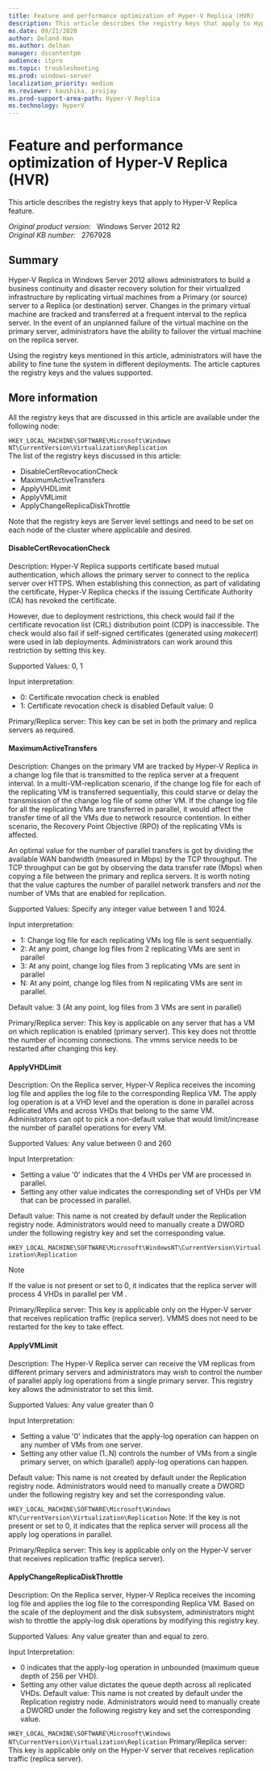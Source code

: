 ```yaml
---
title: Feature and performance optimization of Hyper-V Replica (HVR)
description: This article describes the registry keys that apply to Hyper-V Replica feature
ms.date: 09/21/2020
author: Deland-Han
ms.author: delhan 
manager: dscontentpm
audience: itpro
ms.topic: troubleshooting
ms.prod: windows-server
localization_priority: medium
ms.reviewer: kaushika, prvijay
ms.prod-support-area-path: Hyper-V Replica
ms.technology: HyperV
---
```

# Feature and performance optimization of Hyper-V Replica (HVR)

This article describes the registry keys that apply to Hyper-V Replica feature.

_Original product version:_ &nbsp; Windows Server 2012 R2  
_Original KB number:_ &nbsp; 2767928

## Summary

Hyper-V Replica in Windows Server 2012 allows administrators to build a business continuity and disaster recovery solution for their virtualized infrastructure by replicating virtual machines from a Primary (or source) server to a Replica  (or destination) server. Changes in the primary virtual machine are tracked and transferred at a frequent interval to the replica server. In the event of an unplanned failure of the virtual machine on the primary server, administrators have the ability to failover the virtual machine on the replica server.

Using the registry keys mentioned in this article, administrators will have the ability to fine tune the system in different deployments. The article captures the registry keys and the values supported.

## More information

All the registry keys that are discussed in this article are available under the following node:

`HKEY_LOCAL_MACHINE\SOFTWARE\Microsoft\Windows NT\CurrentVersion\Virtualization\Replication`  
The list of the registry keys discussed in this article:


- DisableCertRevocationCheck
- MaximumActiveTransfers
- ApplyVHDLimit
- ApplyVMLimit
- ApplyChangeReplicaDiskThrottle  

Note that the registry keys are Server level settings and need to be set on each node of the cluster where applicable and desired.

#### DisableCertRevocationCheck

Description: Hyper-V Replica supports certificate based mutual authentication, which allows the primary server to connect to the replica server over HTTPS. When establishing this connection, as part of validating the certificate, Hyper-V Replica checks if the issuing Certificate Authority (CA) has revoked the certificate.

However, due to deployment restrictions, this check would fail if the certificate revocation list (CRL) distribution point (CDP) is inaccessible. The check would also fail if self-signed certificates (generated using *makecert*) were used in lab deployments. Administrators can work around this restriction by setting this key.

Supported Values: 0, 1

Input interpretation: 
- 0: Certificate revocation check is enabled
- 1: Certificate revocation check is disabled
 Default value: 0

Primary/Replica server:  This key can be set in both the primary and replica servers as required.

#### MaximumActiveTransfers

Description: Changes on the primary VM are tracked by Hyper-V Replica in a change log file that is transmitted to the replica server at a frequent interval. In a multi-VM-replication scenario, if the change log file for each of the replicating VM is transferred sequentially, this could starve or delay the transmission of the change log file of some other VM. If the change log file for all the replicating VMs are transferred in parallel, it would affect the transfer time of all the VMs due to network resource contention. In either scenario, the Recovery Point Objective (RPO) of the replicating VMs is affected.

An optimal value for the number of parallel transfers is got by dividing the available WAN bandwidth (measured in Mbps) by the TCP throughput. The TCP throughput can be got by observing the data transfer rate (Mbps) when copying a file between the primary and replica servers. It is worth noting that the value captures the number of parallel network transfers and *not* the number of VMs that are enabled for replication.

Supported Values: Specify any integer value between 1 and 1024.

Input interpretation: 
- 1: Change log file for each replicating VMs log file is sent sequentially.
- 2: At any point, change log files from 2 replicating VMs are sent in parallel
- 3: At any point, change log files from 3 replicating VMs are sent in parallel
- N: At any point, change log files from N replicating VMs are sent in parallel.  
 
Default value: 3 (At any point, log files from 3 VMs are sent in parallel)

Primary/Replica server: This key is applicable on any server that has a VM on which replication is enabled (primary server). This key does not  throttle the number of incoming connections. The vmms service needs to be restarted after changing this key.

#### ApplyVHDLimit

Description: On the Replica server, Hyper-V Replica receives the incoming log file and applies the log file to the corresponding Replica VM. The apply log operation is at a VHD level and the operation is done in parallel across replicated VMs and across VHDs that belong to the same VM. Administrators can opt to pick a non-default value that would limit/increase the number of parallel operations for every VM.

Supported Values: Any value between 0 and 260

Input Interpretation: 
- Setting a value '0' indicates that the 4 VHDs per VM are processed in parallel.
- Setting any other value indicates the corresponding set of VHDs per VM that can be processed in parallel.  

Default value: This name is not created by default under the Replication registry node. Administrators would need to manually create a DWORD under the following registry key and set the corresponding value.

`HKEY_LOCAL_MACHINE\SOFTWARE\Microsoft\WindowsNT\CurrentVersion\Virtualization\Replication` 
>[!Note]
 If the value is not present or set to 0, it indicates that the replica server will process 4 VHDs in parallel per VM .

Primary/Replica server: This key is applicable only on the Hyper-V server that receives replication traffic (replica server). VMMS does not need to be restarted for the key to take effect.

#### ApplyVMLimit

Description: The Hyper-V Replica server can receive the VM replicas from different primary servers and administrators may wish to control the number of parallel apply log operations from a single primary server. This registry key allows the administrator to set this limit.

Supported Values: Any value greater than 0

Input Interpretation: 
- Setting a value '0' indicates that the apply-log operation can happen on any number of VMs from one server.
- Setting any other value (1..N) controls the number of VMs from a single primary server, on which (parallel) apply-log operations can happen.  

 Default value: This name is not created by default under the Replication registry node. Administrators would need to manually create a DWORD under the following registry key and set the corresponding value.

`HKEY_LOCAL_MACHINE\SOFTWARE\Microsoft\Windows NT\CurrentVersion\Virtualization\Replication` 
Note: If the key is not present or set to 0, it indicates that the replica server will process all the apply log operations in parallel.

Primary/Replica server: This key is applicable only on the Hyper-V server that receives replication traffic (replica server).

#### ApplyChangeReplicaDiskThrottle

Description: On the Replica server, Hyper-V Replica receives the incoming log file and applies the log file to the corresponding Replica VM. Based on the scale of the deployment and the disk subsystem, administrators might wish to throttle the apply-log disk operations by modifying this registry key. 

Supported Values: Any value greater than and equal to zero.

Input Interpretation: 
- 0 indicates that the apply-log operation in unbounded (maximum queue depth of 256 per VHD).
- Setting any other value dictates the queue depth across all replicated VHDs.
 Default value: This name is not created by default under the Replication registry node. Administrators would need to manually create a DWORD under the following registry key and set the corresponding value.

`HKEY_LOCAL_MACHINE\SOFTWARE\Microsoft\Windows NT\CurrentVersion\Virtualization\Replication` 
 Primary/Replica server: This key is applicable only on the Hyper-V server that receives replication traffic (replica server).
